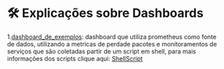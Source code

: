 # 🛠️ Explicações sobre Dashboards

1.[dashboard_de_exemplos](https://github.com/Kaiquejscosta/monitoramento/blob/main/dashboard_grafana/dashboard_de_exemplos.json): dashboard que utiliza prometheus como fonte de dados, utilizando a metricas de perdade pacotes e monitoramentos de serviços
que são coletadas partir de um script em shell, para mais informações dos scripts clique aqui: [ShellScript](https://github.com/Kaiquejscosta/ShellScript)

